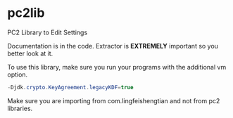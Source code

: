 # pc2lib
PC2 Library to Edit Settings

Documentation is in the code. Extractor is **EXTREMELY** important so you better look at it.


To use this library, make sure you run your programs with the additional vm option.

```java
-Djdk.crypto.KeyAgreement.legacyKDF=true
```

Make sure you are importing from com.lingfeishengtian and not from pc2 libraries.